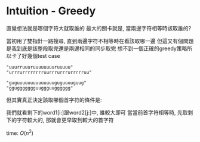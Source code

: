 # Intuition - Greedy

直覺想法就是哪個字符大就取誰的
最大的關卡就是, 當兩邊字符相等時該取誰的?

當初用了雙指針一路搜尋, 直到兩邊字符不相等時在看該取哪一邊
但這又有個問題是我到底是該整段取完還是兩邊相同的同步取完
想不到一個正確的greedy策略所以卡了好幾個test case

```
"uuurruuuruuuuuuuuruuuuu"
"urrrurrrrrrrruurrrurrrurrrrruu"

"guguuuuuuuuuuuuuuguguuuuguug"
"gguggggggguuggguugggggg"
```

但其實真正決定該取哪個首字符的條件是:

我們就看剩下的word1[i:]跟word2[j:]中, 誰較大即可
當當前首字符相等時, 先取剩下的字符較大的, 那就會更早取到較大的首字符

time: $O(n^2)$